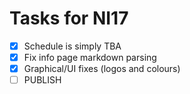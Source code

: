 Tasks for NI17
==============

- [x] Schedule is simply TBA
- [x] Fix info page markdown parsing
- [x] Graphical/UI fixes (logos and colours)
- [ ] PUBLISH
